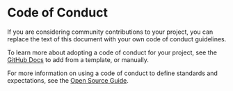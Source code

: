 # Code of Conduct

If you are considering community contributions to your project, you can replace the text of this document with your own code of conduct guidelines.

To learn more about adopting a code of conduct for your project, see the [GitHub Docs](https://docs.github.com/en/communities/setting-up-your-project-for-healthy-contributions/adding-a-code-of-conduct-to-your-project) to add from a template, or manually.

For more information on using a code of conduct to define standards and expectations, see the [Open Source Guide](https://opensource.guide/code-of-conduct/).

